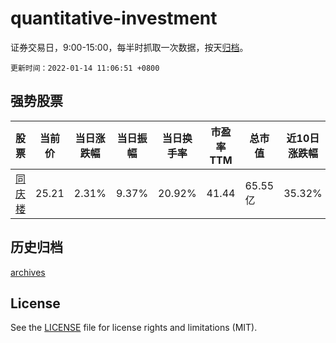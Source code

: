 # quantitative-investment

证券交易日，9:00-15:00，每半时抓取一次数据，按天[归档](archives)。

`更新时间：2022-01-14 11:06:51 +0800`

## 强势股票

|股票|当前价|当日涨跌幅|当日振幅|当日换手率|市盈率TTM|总市值|近10日涨跌幅|
|----|----|----|----|----|----|----|----|
|[同庆楼](https://xueqiu.com/S/SH605108)|25.21|2.31%|9.37%|20.92%|41.44|65.55亿|35.32%|

## 历史归档

[archives](archives)

## License

See the [LICENSE](LICENSE) file for license rights and limitations (MIT).